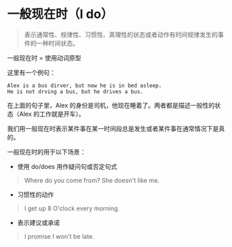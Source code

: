 # 一般现在时（I do）
> 表示通常性、规律性、习惯性、真理性的状态或者动作有时间规律发生的事件的一种时间状态。

一般现在时 = 使用动词原型

这里有一个例句：

```
Alex is a bus dirver, but now he is in bed asleep.
He is not drving a bus, but he drives a bus.
```

在上面的句子里，Alex 的身份是司机，他现在睡着了。两者都是描述一般性的状态（Alex 的工作就是开车）。

我们用一般现在时表示某件事在某一时间段总是发生或者某件事在通常情况下是真的。

一般现在时的用于以下场景：

- 使用 do/does 用作疑问句或否定句式
> Where do you come from?
> She doesn't like me.
- 习惯性的动作
> I get up 8 O'clock every morning.
- 表示建议或承诺
> I promise I won't be late.